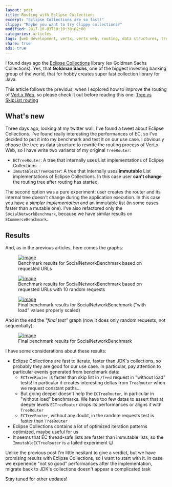 ```yaml
---
layout: post
title: Routing with Eclipse Collections
excerpt: "Eclipse Collections are so fast!"
clippy: "Maybe you want to try Clippy collections?"
modified: 2017-10-03T10:10:30+02:00
categories: articles
tags: [web development, vertx, vertx web, routing, data structures, tree, skiplist, eclipse collections, fast list]
share: true
ads: true
---
```


I found days ago the [Eclipse Collections](https://www.eclipse.org/collections/) library (ex Goldman Sachs Collections). Yes, that **Goldman Sachs**, one of the biggest investing banking group of the world, that for hobby creates super fast collection library for Java.

This article follows the previous, when I explored how to improve the routing of [Vert.x Web](http://vertx.io/docs/vertx-web/java/), so please check it out before reading this one: [Tree vs SkipList routing](https://slinkydeveloper.github.io/articles/Routing-Tree-vs-SkipList/)

## What's new
Three days ago, looking at my twitter wall, I've found a tweet about Eclipse Collections. I've found really interesting the performances of EC, so I've decided to put it into my benchmark and test it on our use case. I obviously choose the tree as data structure to rewrite the routing process of Vert.x Web, so I have write two variants of my original `TreeRouter`:

* `ECTreeRouter`: A tree that internally uses List implementations of Eclipse Collections.
* `ImmutableECTreeRouter`: A tree that internally uses **immutable** List implementations of Eclipse Collections. In this case user **can't change** the routing tree after routing has started.

The second option was a pure experiment: user creates the router and its internal tree doesn't change during the application execution. In this case you have a _simpler implementation_ and an immutable list (in some cases faster than a mutable one). I've also refactored only the `SocialNetworkBenchmark`, because we have similar results on `ECommerceBenchmark`.

## Results
And, as in the previous articles, here comes the graphs:

<figure>
  <a href="{{ site.url }}/images/tree-vs-router-2/basic_social.png" class="image-popup"><img src="{{ site.url }}/images/tree-vs-router-2/basic_social.png" alt="image"></a>
  <figcaption>Benchmark results for SocialNetworkBenchmark based on requested URLs</figcaption>
</figure>
<figure>
  <a href="{{ site.url }}/images/tree-vs-router-2/with_load_social.png" class="image-popup"><img src="{{ site.url }}/images/tree-vs-router-2/with_load_social.png" alt="image"></a>
  <figcaption>Benchmark results for SocialNetworkBenchmark based on requested URLs with 10 random requests</figcaption>
</figure>
<figure>
  <a href="{{ site.url }}/images/tree-vs-router-2/social_complete.png" class="image-popup"><img src="{{ site.url }}/images/tree-vs-router-2/social_complete.png" alt="image"></a>
  <figcaption>Final benchmark results for SocialNetworkBenchmark ("with load" values properly scaled)</figcaption>
</figure>

And in the end the _"final test"_ graph (now it does only random requests, not sequentially):

<figure>
  <a href="{{ site.url }}/images/tree-vs-router-2/social_average.png" class="image-popup"><img src="{{ site.url }}/images/tree-vs-router-2/social_average.png" alt="image"></a>
  <figcaption>Final benchmark results for SocialNetworkBenchmark</figcaption>
</figure>

I have some considerations about these results:

* Eclipse Collections are fast to iterate, faster than JDK's collections, so probably they are good for our use case. In particular, pay attention to particular events generated from benchmark data:
  * `ECTreeRouter` is faster than skip list in `/feed` request in "without load" tests! In particular it creates interesting deltas from `TreeRouter` when we request constant paths...
  * But going deeper doesn't help the `ECTreeRouter`, in particular in "without load" benchmarks. We have too few datas to assert that at deeper levels `ECTreeRouter` drops its performances or aligns it with `TreeRouter`
  * `ECTreeRouter`, without any doubt, in the random requests test is faster than `TreeRouter`
* Eclipse Collections contains a lot of optimized iteration patterns optimized, maybe useful for us
* It seems that EC thread-safe lists are faster than immutable lists, so the `ImmutableECTreeRouter` is a failed experiment :disappointed_relieved:

Unlike the previous post I'm little hesitant to give a verdict, but we have promising results with Eclipse Collections, so I want to start with it. In case we experience "not so good" performances after the implementation, migrate back to JDK's collections doesn't appear a complicated task 

Stay tuned for other updates!

